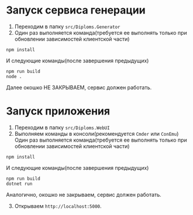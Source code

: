 # Запуск сервиса генерации
1. Переходим в папку `src/Diploms.Generator`
2. Один раз выполняется команда(требуется ее выполнять только при обновлении зависимостей клиентской части)
```
npm install
```
И следующие команды(после завершения предыдущих)
```
npm run build
node .
```
Далее окошко НЕ ЗАКРЫВАЕМ, сервис должен работать. 

# Запуск  приложения
1. Переходим в папку `src/Diploms.WebUI`
2. Выполняем команды в консоли(рекомендуется `Cmder` или `ConEmu`)
Один раз выполняется команда(требуется ее выполнять только при обновлении зависимостей клиентской части)
```
npm install
```
И следующие команды(после завершения предыдущих)
```
npm run build
dotnet run
```
Аналогично, окошко не закрываем, сервис должен работать.

3. Открываем `http://localhost:5000`.
